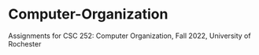 # Computer-Organization
Assignments for CSC 252: Computer Organization, Fall 2022, University of Rochester
